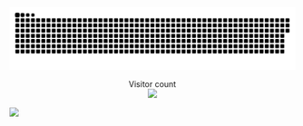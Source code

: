 <a href=#><img src="contributions.svg"></a>

<p align="center"> 
  Visitor count<br>
  <img src="https://profile-counter.glitch.me/ebxeax/count.svg" />
</p>

<body>
<a href="https://clustrmaps.com/site/1btkt"  title="Visit tracker"><img src="//www.clustrmaps.com/map_v2.png?d=IjLjQ93ANdm5uefozck2ftWhnDOMkaT2in0bqn99qDw&cl=ffffff" /></a>
</body>
